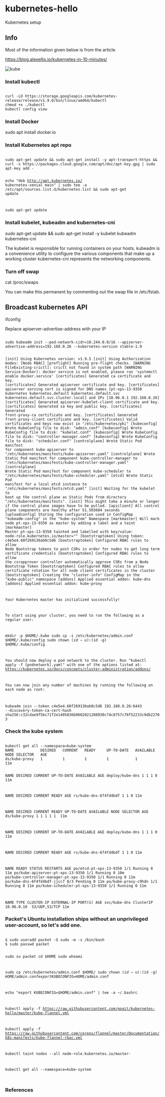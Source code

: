 # kubernetes-hello

Kubernetes setup
## Info

Most of the information given below is from the article

https://blog.alexellis.io/kubernetes-in-10-minutes/

![kube](./kube.png)

### Install kubectl

<code>
curl -LO https://storage.googleapis.com/kubernetes-release/release/v1.9.0/bin/linux/amd64/kubectl
chmod +x ./kubectl
kubectl config view
</code>

### Install Docker

sudo apt install docker.io

### Install Kubernetes apt repo

<code>
sudo apt-get update && sudo apt-get install -y apt-transport-https && curl -s https://packages.cloud.google.com/apt/doc/apt-key.gpg | sudo apt-key add -

echo "deb http://apt.kubernetes.io/ kubernetes-xenial main" | sudo tee -a /etc/apt/sources.list.d/kubernetes.list && sudo apt-get update

sudo apt-get update
</code>

### Install kubelet, kubeadm and kubernetes-cni

sudo apt-get update && sudo apt-get install -y kubelet kubeadm kubernetes-cni

The kubelet is responsible for running containers on your hosts. 
kubeadm is a convenience utility to configure the various components that make up a working cluster
kubernetes-cni represents the networking components.

### Turn off swap

cat /proc/swaps

You can make this permanent by commenting out the swap file in /etc/fstab.

## Broadcast kubernetes API 


ifconfig 

Replace apiserver-advertise-address with your IP

<code>
sudo kubeadm init --pod-network-cidr=10.244.0.0/16 --apiserver-advertise-address=192.168.0.26 --kubernetes-version stable-1.9

[init] Using Kubernetes version: v1.9.5
[init] Using Authorization modes: [Node RBAC]
[preflight] Running pre-flight checks.
	[WARNING FileExisting-crictl]: crictl not found in system path
	[WARNING Service-Docker]: docker service is not enabled, please run 'systemctl enable docker.service'
[certificates] Generated ca certificate and key.
[certificates] Generated apiserver certificate and key.
[certificates] apiserver serving cert is signed for DNS names [pt-xps-13-9350 kubernetes kubernetes.default kubernetes.default.svc kubernetes.default.svc.cluster.local] and IPs [10.96.0.1 192.168.0.26]
[certificates] Generated apiserver-kubelet-client certificate and key.
[certificates] Generated sa key and public key.
[certificates] Generated front-proxy-ca certificate and key.
[certificates] Generated front-proxy-client certificate and key.
[certificates] Valid certificates and keys now exist in "/etc/kubernetes/pki"
[kubeconfig] Wrote KubeConfig file to disk: "admin.conf"
[kubeconfig] Wrote KubeConfig file to disk: "kubelet.conf"
[kubeconfig] Wrote KubeConfig file to disk: "controller-manager.conf"
[kubeconfig] Wrote KubeConfig file to disk: "scheduler.conf"
[controlplane] Wrote Static Pod manifest for component kube-apiserver to "/etc/kubernetes/manifests/kube-apiserver.yaml"
[controlplane] Wrote Static Pod manifest for component kube-controller-manager to "/etc/kubernetes/manifests/kube-controller-manager.yaml"
[controlplane] Wrote Static Pod manifest for component kube-scheduler to "/etc/kubernetes/manifests/kube-scheduler.yaml"
[etcd] Wrote Static Pod manifest for a local etcd instance to "/etc/kubernetes/manifests/etcd.yaml"
[init] Waiting for the kubelet to boot up the control plane as Static Pods from directory "/etc/kubernetes/manifests".
[init] This might take a minute or longer if the control plane images have to be pulled.
[apiclient] All control plane components are healthy after 51.503604 seconds
[uploadconfig] Storing the configuration used in ConfigMap "kubeadm-config" in the "kube-system" Namespace
[markmaster] Will mark node pt-xps-13-9350 as master by adding a label and a taint
[markmaster] Master pt-xps-13-9350 tainted and labelled with key/value: node-role.kubernetes.io/master=""
[bootstraptoken] Using token: c4e5e4.60f269136ab0c5d6
[bootstraptoken] Configured RBAC rules to allow Node Bootstrap tokens to post CSRs in order for nodes to get long term certificate credentials
[bootstraptoken] Configured RBAC rules to allow the csrapprover controller automatically approve CSRs from a Node Bootstrap Token
[bootstraptoken] Configured RBAC rules to allow certificate rotation for all node client certificates in the cluster
[bootstraptoken] Creating the "cluster-info" ConfigMap in the "kube-public" namespace
[addons] Applied essential addon: kube-dns
[addons] Applied essential addon: kube-proxy

Your Kubernetes master has initialized successfully!

To start using your cluster, you need to run the following as a regular user:

  mkdir -p $HOME/.kube
  sudo cp -i /etc/kubernetes/admin.conf $HOME/.kube/config
  sudo chown $(id -u):$(id -g) $HOME/.kube/config

You should now deploy a pod network to the cluster.
Run "kubectl apply -f [podnetwork].yaml" with one of the options listed at:
  https://kubernetes.io/docs/concepts/cluster-administration/addons/

You can now join any number of machines by running the following on each node
as root:

  kubeadm join --token c4e5e4.60f269136ab0c5d6 192.168.0.26:6443 --discovery-token-ca-cert-hash sha256:c32cdae9f5bc71f2e1405836b9602021208930c74c8757c78f52233c9db22703
</code>

### Check the kube system

<code>
kubectl get all --namespace=kube-system
NAME            DESIRED   CURRENT   READY     UP-TO-DATE   AVAILABLE   NODE SELECTOR   AGE
ds/kube-proxy   1         1         1         1            1           <none>          11m

NAME              DESIRED   CURRENT   UP-TO-DATE   AVAILABLE   AGE
deploy/kube-dns   1         1         1            0           11m

NAME                    DESIRED   CURRENT   READY     AGE
rs/kube-dns-6f4fd4bdf   1         1         0         11m

NAME            DESIRED   CURRENT   READY     UP-TO-DATE   AVAILABLE   NODE SELECTOR   AGE
ds/kube-proxy   1         1         1         1            1           <none>          11m

NAME              DESIRED   CURRENT   UP-TO-DATE   AVAILABLE   AGE
deploy/kube-dns   1         1         1            0           11m

NAME                    DESIRED   CURRENT   READY     AGE
rs/kube-dns-6f4fd4bdf   1         1         0         11m

NAME                                        READY     STATUS    RESTARTS   AGE
po/etcd-pt-xps-13-9350                      1/1       Running   0          11m
po/kube-apiserver-pt-xps-13-9350            1/1       Running   0          10m
po/kube-controller-manager-pt-xps-13-9350   1/1       Running   0          11m
po/kube-dns-6f4fd4bdf-jjcc7                 0/3       Pending   0          11m
po/kube-proxy-c9hdn                         1/1       Running   0          11m
po/kube-scheduler-pt-xps-13-9350            1/1       Running   0          11m

NAME           TYPE        CLUSTER-IP   EXTERNAL-IP   PORT(S)         AGE
svc/kube-dns   ClusterIP   10.96.0.10   <none>        53/UDP,53/TCP   11m
</code>


### Packet's Ubuntu installation ships without an unprivileged user-account, so let's add one.

<code>
$ sudo useradd packet -G sudo -m -s /bin/bash
$ sudo passwd packet

sudo su packet
cd $HOME
sudo whoami

sudo cp /etc/kubernetes/admin.conf $HOME/
sudo chown $(id -u):$(id -g) $HOME/admin.conf
export KUBECONFIG=$HOME/admin.conf

echo "export KUBECONFIG=$HOME/admin.conf" | tee -a ~/.bashrc

kubectl apply -f https://raw.githubusercontent.com/gogit/kubernetes-hello/master/kube-flannel.yml

kubectl apply -f https://raw.githubusercontent.com/coreos/flannel/master/Documentation/k8s-manifests/kube-flannel-rbac.yml

kubectl taint nodes --all node-role.kubernetes.io/master-

kubectl get all --namespace=kube-system

</code>



### References


